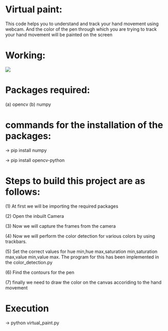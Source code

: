 # Virtual paint:
This code helps you to understand and track your hand movement using webcam. And the color of the pen 
through which you are trying to track your hand movement will be painted on the screen

# Working:

![](ezgif.com-gif-maker.gif)

# Packages required:
(a) opencv
(b) numpy

# commands for the installation of the packages:
-> pip install numpy

-> pip install opencv-python

# Steps to build this project are as follows:
(1) At first we will be importing the required packages

(2) Open the inbuilt Camera

(3) Now we will capture the frames from the camera

(4) Now we will perform the color detection for various colors by using trackbars. 

(5) Set the correct values for hue min,hue max,saturation min,saturation max,value min,value max. The program for this has been implemented in the color_detection.py

(6) Find the contours for the pen

(7) finally we need to draw the color on the canvas accoriding to the hand movement

# Execution
-> python virtual_paint.py
